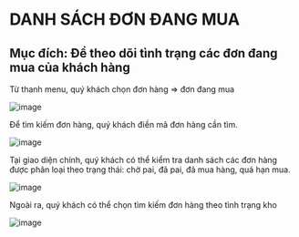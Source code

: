 # DANH SÁCH ĐƠN ĐANG MUA

## Mục đích: Để theo dõi tình trạng các đơn đang mua của khách hàng

Từ thanh menu, quý khách chọn đơn hàng => đơn đang mua

![image](https://user-images.githubusercontent.com/109578103/202065151-2654fe7e-fb17-4fcf-aebb-84154f303a1d.png)

Để tìm kiếm đơn hàng, quý khách điền mã đơn hàng cần tìm. 

![image](https://user-images.githubusercontent.com/109578103/202065202-2b9420c4-2411-4aa1-a48a-72da3ccd3505.png)

Tại giao diện chính, quý khách có thể kiểm tra danh sách các đơn hàng được phân loại theo trạng thái: chờ pai, đã pai, đã mua hàng, quá hạn mua.

![image](https://user-images.githubusercontent.com/109578103/202065229-44eff9a6-6536-4b73-b7ff-c8a50c9d7bd2.png)

Ngoài ra, quý khách có thể chọn tìm kiếm đơn hàng theo tình trạng kho

![image](https://user-images.githubusercontent.com/109578103/202065276-95ab0d09-19d5-4487-bd94-5330ace6244c.png)
